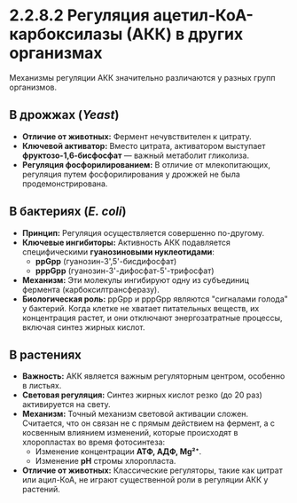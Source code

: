 # 2.2.8.2 Регуляция ацетил-КоА-карбоксилазы (АКК) в других организмах

Механизмы регуляции АКК значительно различаются у разных групп организмов.

## В дрожжах (_Yeast_)

*   **Отличие от животных:** Фермент нечувствителен к цитрату.
*   **Ключевой активатор:** Вместо цитрата, активатором выступает **фруктозо-1,6-бисфосфат** — важный метаболит гликолиза.
*   **Регуляция фосфорилированием:** В отличие от млекопитающих, регуляция путем фосфорилирования у дрожжей не была продемонстрирована.

## В бактериях (_E. coli_)

*   **Принцип:** Регуляция осуществляется совершенно по-другому.
*   **Ключевые ингибиторы:** Активность АКК подавляется специфическими **гуанозиновыми нуклеотидами**:
    *   **ppGpp** (гуанозин-3',5'-бисдифосфат)
    *   **pppGpp** (гуанозин-3'-дифосфат-5'-трифосфат)
*   **Механизм:** Эти молекулы ингибируют одну из субъединиц фермента (карбоксилтрансферазу).
*   **Биологическая роль:** ppGpp и pppGpp являются "сигналами голода" у бактерий. Когда клетке не хватает питательных веществ, их концентрация растет, и они отключают энергозатратные процессы, включая синтез жирных кислот.

## В растениях

*   **Важность:** АКК является важным регуляторным центром, особенно в листьях.
*   **Световая регуляция:** Синтез жирных кислот резко (до 20 раз) активируется на свету.
*   **Механизм:** Точный механизм световой активации сложен. Считается, что он связан не с прямым действием на фермент, а с косвенным влиянием изменений, которые происходят в хлоропластах во время фотосинтеза:
    *   Изменение концентрации **АТФ, АДФ, Mg²⁺**.
    *   Изменение **pH** стромы хлоропласта.
*   **Отличие от животных:** Классические регуляторы, такие как цитрат или ацил-КоА, не играют существенной роли в регуляции АКК у растений.
